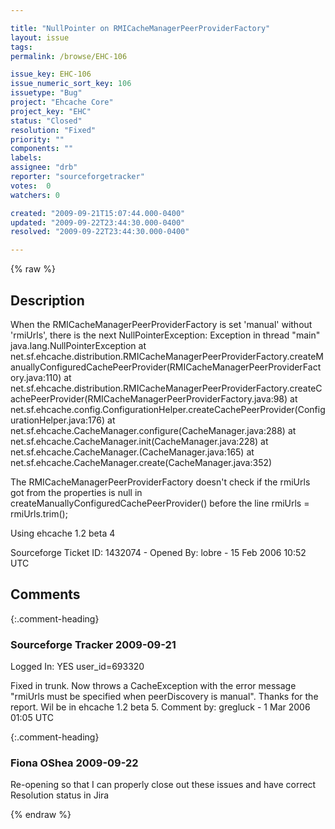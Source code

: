 ```yaml
---

title: "NullPointer on RMICacheManagerPeerProviderFactory"
layout: issue
tags: 
permalink: /browse/EHC-106

issue_key: EHC-106
issue_numeric_sort_key: 106
issuetype: "Bug"
project: "Ehcache Core"
project_key: "EHC"
status: "Closed"
resolution: "Fixed"
priority: ""
components: ""
labels: 
assignee: "drb"
reporter: "sourceforgetracker"
votes:  0
watchers: 0

created: "2009-09-21T15:07:44.000-0400"
updated: "2009-09-22T23:44:30.000-0400"
resolved: "2009-09-22T23:44:30.000-0400"

---
```




{% raw %}



## Description

<div markdown="1" class="description">

When the RMICacheManagerPeerProviderFactory is set
'manual' without 'rmiUrls', there is the next
NullPointerException:
Exception in thread "main" java.lang.NullPointerException
 at
net.sf.ehcache.distribution.RMICacheManagerPeerProviderFactory.createManuallyConfiguredCachePeerProvider(RMICacheManagerPeerProviderFactory.java:110)
 at
net.sf.ehcache.distribution.RMICacheManagerPeerProviderFactory.createCachePeerProvider(RMICacheManagerPeerProviderFactory.java:98)
 at
net.sf.ehcache.config.ConfigurationHelper.createCachePeerProvider(ConfigurationHelper.java:176)
 at
net.sf.ehcache.CacheManager.configure(CacheManager.java:288)
 at net.sf.ehcache.CacheManager.init(CacheManager.java:228)
 at
net.sf.ehcache.CacheManager.<init>(CacheManager.java:165)
 at
net.sf.ehcache.CacheManager.create(CacheManager.java:352)


The RMICacheManagerPeerProviderFactory doesn't check if
the rmiUrls got from the properties is null in
createManuallyConfiguredCachePeerProvider() before the
line 
rmiUrls = rmiUrls.trim();

Using ehcache 1.2 beta 4

Sourceforge Ticket ID: 1432074 - Opened By: lobre - 15 Feb 2006 10:52 UTC

</div>

## Comments


{:.comment-heading}
### **Sourceforge Tracker** <span class="date">2009-09-21</span>

<div markdown="1" class="comment">

Logged In: YES 
user\_id=693320

Fixed in trunk. Now throws a CacheException with the error message "rmiUrls 
must be specified when peerDiscovery is manual". Thanks for the report. Wil be 
in ehcache 1.2 beta 5.
Comment by: gregluck - 1 Mar 2006 01:05 UTC

</div>


{:.comment-heading}
### **Fiona OShea** <span class="date">2009-09-22</span>

<div markdown="1" class="comment">

Re-opening so that I can properly close out these issues and have correct Resolution status in Jira

</div>



{% endraw %}
